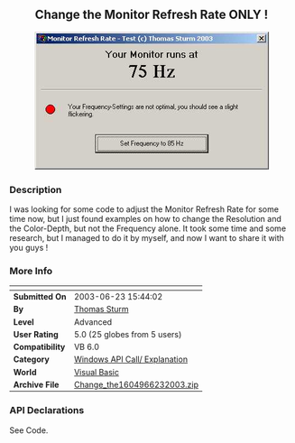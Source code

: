 ﻿<div align="center">

## Change the Monitor Refresh Rate ONLY \!

<img src="PIC20036231543478576.jpg">
</div>

### Description

I was looking for some code to adjust the Monitor Refresh Rate for some time now, but I just found examples on how to change the Resolution and the Color-Depth, but not the Frequency alone. It took some time and some research, but I managed to do it by myself, and now I want to share it with you guys !
 
### More Info
 


<span>             |<span>
---                |---
**Submitted On**   |2003-06-23 15:44:02
**By**             |[Thomas Sturm](https://github.com/Planet-Source-Code/PSCIndex/blob/master/ByAuthor/thomas-sturm.md)
**Level**          |Advanced
**User Rating**    |5.0 (25 globes from 5 users)
**Compatibility**  |VB 6\.0
**Category**       |[Windows API Call/ Explanation](https://github.com/Planet-Source-Code/PSCIndex/blob/master/ByCategory/windows-api-call-explanation__1-39.md)
**World**          |[Visual Basic](https://github.com/Planet-Source-Code/PSCIndex/blob/master/ByWorld/visual-basic.md)
**Archive File**   |[Change\_the1604966232003\.zip](https://github.com/Planet-Source-Code/thomas-sturm-change-the-monitor-refresh-rate-only__1-46388/archive/master.zip)

### API Declarations

See Code.





